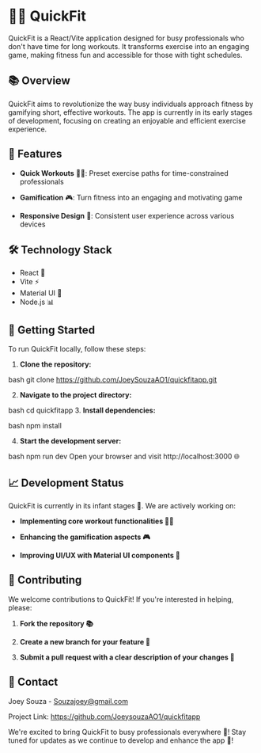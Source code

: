 # 🏋️‍♀️ QuickFit
QuickFit is a React/Vite application designed for busy professionals who don't have time for long workouts. It transforms exercise into an engaging game, making fitness fun and accessible for those with tight schedules.

## 📚 Overview
QuickFit aims to revolutionize the way busy individuals approach fitness by gamifying short, effective workouts. The app is currently in its early stages of development, focusing on creating an enjoyable and efficient exercise experience.

## 🎯 Features
- **Quick Workouts** 🏃‍♀️: Preset exercise paths for time-constrained professionals

- **Gamification** 🎮: Turn fitness into an engaging and motivating game

- **Responsive Design** 📱: Consistent user experience across various devices

## 🛠️ Technology Stack
- React 🌟
- Vite ⚡️
- Material UI 🎨
- Node.js 📊

## 🚀 Getting Started
To run QuickFit locally, follow these steps:

1. **Clone the repository:**

bash
git clone https://github.com/JoeySouzaAO1/quickfitapp.git

2. **Navigate to the project directory:**

bash
cd quickfitapp
3. **Install dependencies:**

bash
npm install

4. **Start the development server:**

bash
npm run dev
Open your browser and visit http://localhost:3000 🌐

## 📈 Development Status
QuickFit is currently in its infant stages 🐣. We are actively working on:

- **Implementing core workout functionalities 🏋️‍♀️**

- **Enhancing the gamification aspects 🎮**

- **Improving UI/UX with Material UI components 🎨**

## 🤝 Contributing
We welcome contributions to QuickFit! If you're interested in helping, please:

1. **Fork the repository 📚**

2. **Create a new branch for your feature 🌿**

3. **Submit a pull request with a clear description of your changes 📝**


## 📲 Contact
Joey Souza - Souzajoey@gmail.com

Project Link: https://github.com/JoeysouzaAO1/quickfitapp

We're excited to bring QuickFit to busy professionals everywhere 🌟! Stay tuned for updates as we continue to develop and enhance the app 🚀!
